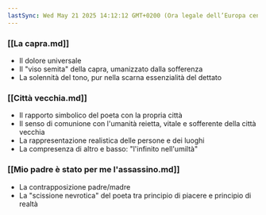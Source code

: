 ```yaml
---
lastSync: Wed May 21 2025 14:12:12 GMT+0200 (Ora legale dell’Europa centrale)
---
```

### [[La capra.md]]
- Il dolore universale
- Il "viso semita" della capra, umanizzato dalla sofferenza
- La solennità del tono, pur nella scarna essenzialità del dettato

### [[Città vecchia.md]]
- Il rapporto simbolico del poeta con la propria città
- Il senso di comunione con l'umanità reietta, vitale e sofferente della città vecchia
- La rappresentazione realistica delle persone e dei luoghi
- La compresenza di altro e basso: "l'infinito nell'umiltà"

### [[Mio padre è stato per me l'assassino.md]]
- La contrapposizione padre/madre
- La "scissione nevrotica" del poeta tra principio di piacere e principio di realtà